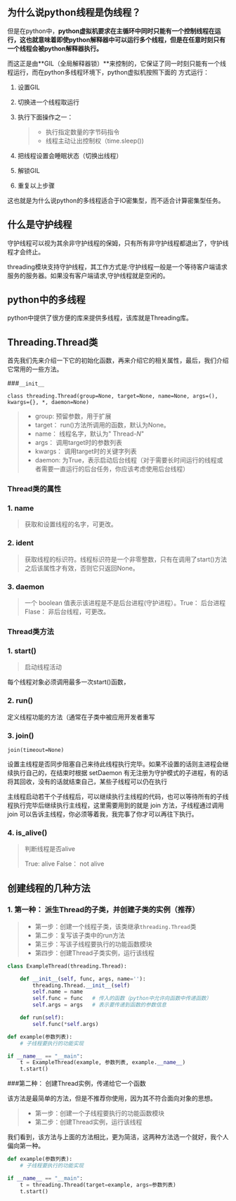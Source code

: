 ## 为什么说python线程是伪线程？

但是在python中，**python虚拟机要求在主循环中同时只能有一个控制线程在运行，这也就意味着即使python解释器中可以运行多个线程，但是在任意时刻只有一个线程会被python解释器执行。**

而这正是由**GIL（全局解释器锁）**来控制的，它保证了同一时刻只能有一个线程运行，而在python多线程环境下，python虚拟机按照下面的 方式运行：

1. 设置GIL

2. 切换进一个线程取运行

3. 执行下面操作之一：

   > - 执行指定数量的字节码指令
   > - 线程主动让出控制权（time.sleep())

4. 把线程设置会睡眠状态（切换出线程）

5. 解锁GIL

6. 重复以上步骤

这也就是为什么说python的多线程适合于IO密集型，而不适合计算密集型任务。

## 什么是守护线程

守护线程可以视为其余非守护线程的保姆，只有所有非守护线程都退出了，守护线程才会终止。

threading模块支持守护线程，其工作方式是:守护线程一般是一个等待客户端请求服务的服务器。如果没有客户端请求,守护线程就是空闲的。

## python中的多线程

python中提供了很方便的库来提供多线程，该库就是Threading库。

## Threading.Thread类

首先我们先来介绍一下它的初始化函数，再来介绍它的相关属性，最后，我们介绍它常用的一些方法。

###`__init__`

```
class threading.Thread(group=None, target=None, name=None, args=(), kwargs={}, *, daemon=None)
```

> - group: 预留参数，用于扩展
> - target： run()方法所调用的函数，默认为None。 
> - name： 线程名字，默认为" Thread-*N*" 
> - args： 调用target时的参数列表
> - kwargs： 调用target时的关键字列表
> - daemon: 为True，表示启动后台线程（对于需要长时间运行的线程或者需要一直运行的后台任务，你应该考虑使用后台线程）

### Thread类的属性

### 1. name

> 获取和设置线程的名字，可更改。

### 2. ident

> 获取线程的标识符。线程标识符是一个非零整数，只有在调用了start()方法之后该属性才有效，否则它只返回None。

### 3. daemon

> 一个 boolean 值表示该进程是不是后台进程(守护进程）。True： 后台进程   Flase： 非后台线程，可更改。

### Thread类方法

### 1. start()

> 启动线程活动

每个线程对象必须调用最多一次start()函数，

### 2. run()

定义线程功能的方法（通常在子类中被应用开发者重写

### 3. join()

```
join(timeout=None)
```

设置主线程是否同步阻塞自己来待此线程执行完毕。如果不设置的话则主进程会继续执行自己的，在结束时根据 setDaemon 有无注册为守护模式的子进程，有的话将其回收，没有的话就结束自己，某些子线程可以仍在执行

 主线程启动若干个子线程后，可以继续执行主线程的代码，也可以等待所有的子线程执行完毕后继续执行主线程，这里需要用到的就是 join 方法，子线程通过调用 join 可以告诉主线程，你必须等着我，我完事了你才可以再往下执行。

### 4. is_alive()

> 判断线程是否alive
>
> True: alive      False： not alive

## 创建线程的几种方法

### 1. 第一种： 派生Thread的子类，并创建子类的实例（推荐）

> - 第一步：创建一个线程子类，该类继承`threading.Thread`类
> - 第二步：复写该子类中的run方法
> - 第三步：写该子线程要执行的功能函数模块
> - 第四步：创建Thread子类实例，运行该线程

```python
class ExampleThread(threading.Thread):

    def __init__(self, func, args, name=''):
        threading.Thread.__init__(self)
        self.name = name
        self.func = func   # 传入的函数（python中允许向函数中传递函数）
        self.args = args   # 表示要传递到函数的参数信息

    def run(self):
        self.func(*self.args)

def example(参数列表):
    # 子线程要执行的功能实现

if __name__ == "__main":
    t = ExampleThread(example, 参数列表, example.__name__)
    t.start()
```

###第二种： 创建Thread实例，传递给它一个函数 

该方法是最简单的方法，但是不推荐你使用，因为其不符合面向对象的思想。

> - 第一步：创建一个子线程要执行的功能函数模块
> - 第二步：创建Thread实例，运行该线程

我们看到，该方法与上面的方法相比，更为简洁，这两种方法选一个就好，我个人偏向第一种。

```python
def example(参数列表):
    # 子线程要执行的功能实现

if __name__ == "__main":
    t = threading.Thread(target=example, args=参数列表)
    t.start()
```








